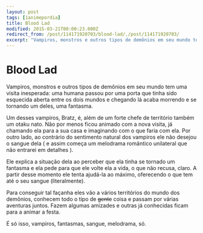 ```yaml
---
layout: post
tags: [1animepordia]
title: Blood Lad
modified: 2015-03-21T00:00:23.000Z
redirect_from: /post/114171920703/blood-lad/,/post/114171920703/
excerpt: "Vampiros, monstros e outros tipos de demônios em seu mundo tem uma visita inesperada: uma humana passou por uma porta que tinha sido esquecida aberta entre os dois mundos e chegando lá acaba morrendo e se tornando um deles, uma fantasma."
---
```


Blood Lad
=========

Vampiros, monstros e outros tipos de demônios em seu mundo tem uma
visita inesperada: uma humana passou por uma porta que tinha sido
esquecida aberta entre os dois mundos e chegando lá acaba morrendo e se
tornando um deles, uma fantasma.

Um desses vampiros, Bratz, é, além de um forte chefe de território
também um otaku nato. Não por menos ficou animado com a nova visita, já
chamando ela para a sua casa e imaginando com o que faria com ela. Por
outro lado, ao contrário do sentimento natural dos vampiros ele não
desejou o sangue dela ( e assim começa um melodrama romântico unilateral
que não entrarei em detalhes ).

Ele explica a situação dela ao perceber que ela tinha se tornado um
fantasma e ela pede para que ele volte ela a vida, o que não recusa,
claro. A partir desse momento ele tenta ajudá-la ao máximo, oferecendo o
que tem até o seu sangue (literalmente).

Para conseguir tal façanha eles vão a vários territórios do mundo dos
demônios, conhecem todo o tipo de ~~gente~~ coisa e passam por várias
aventuras juntos. Fazem algumas amizades e outras já conhecidas ficam
para a animar a festa.

É só isso, vampiros, fantasmas, sangue, melodrama, só.



